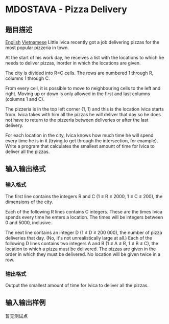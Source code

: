 # MDOSTAVA - Pizza Delivery

## 题目描述

[English](/problems/MDOSTAVA/en/) [Vietnamese](/problems/MDOSTAVA/vn/) Little Ivica recently got a job delivering pizzas for the most popular pizzeria in town.

At the start of his work day, he receives a list with the locations to which he needs to deliver pizzas, inorder in which the locations are given.

The city is divided into R×C cells. The rows are numbered 1 through R, columns 1 through C.

From every cell, it is possible to move to neighbouring cells to the left and right. Moving up or down is only allowed in the first and last columns (columns 1 and C).

The pizzeria is in the top left corner (1, 1) and this is the location Ivica starts from. Ivica takes with him all the pizzas he will deliver that day so he does not have to return to the pizzeria between deliveries or after the last delivery.

For each location in the city, Ivica knows how much time he will spend every time he is in it (trying to get through the intersection, for example). Write a program that calculates the smallest amount of time for Ivica to deliver all the pizzas.

## 输入输出格式

### 输入格式

 The first line contains the integers R and C (1 ≤ R ≤ 2000, 1 ≤ C ≤ 200), the dimensions of the city.

Each of the following R lines contains C integers. These are the times Ivica spends every time he enters a location. The times will be integers between 0 and 5000, inclusive.

The next line contains an integer D (1 ≤ D ≤ 200 000), the number of pizza deliveries that day. (No, it's not unrealistically large at all.) Each of the following D lines contains two integers A and B (1 ≤ A ≤ R, 1 ≤ B ≤ C), the location to which a pizza must be delivered. The pizzas are given in the order in which they must be delivered. No location will be given twice in a row.

### 输出格式

 Output the smallest amount of time for Ivica to deliver all the pizzas.

## 输入输出样例

暂无测试点

